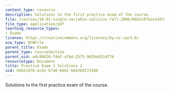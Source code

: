 ```yaml
---
content_type: resource
description: Solutions to the first practice exam of the course.
file: /courses/18-01-single-variable-calculus-fall-2006/04b2c07bac4167a0b602b643b8172466_prexam1asolv2.pdf
file_type: application/pdf
learning_resource_types:
- Exams
license: https://creativecommons.org/licenses/by-nc-sa/4.0/
ocw_type: OCWFile
parent_title: Exams
parent_type: CourseSection
parent_uid: adc88628-f4af-afbd-2575-962ba651df76
resourcetype: Document
title: Practice Exam 1 Solutions 2
uid: 04b2c07b-ac41-67a0-b602-b643b8172466
---
```

Solutions to the first practice exam of the course.